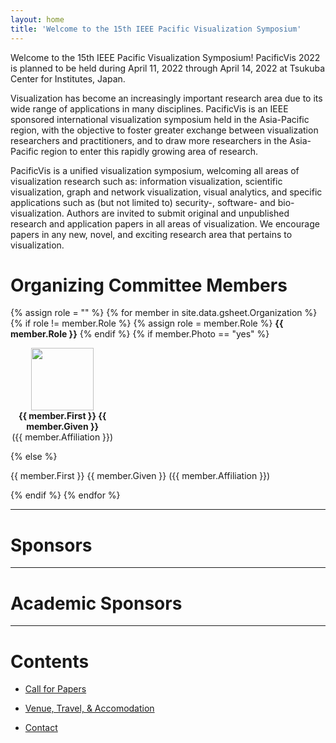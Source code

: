```yaml
---
layout: home
title: 'Welcome to the 15th IEEE Pacific Visualization Symposium'
---
```


Welcome to the 15th IEEE Pacific Visualization Symposium!  PacificVis 2022 <!-- will --> is planned to be held during April 11, 2022 through April 14, 2022 at Tsukuba Center for Institutes, Japan.

Visualization has become an increasingly important research area due to its wide range of applications in many disciplines. PacificVis is an IEEE sponsored international visualization symposium held in the Asia-Pacific region, with the objective to foster greater exchange between visualization researchers and practitioners, and to draw more researchers in the Asia-Pacific region to enter this rapidly growing area of research.

PacificVis is a unified visualization symposium, welcoming all areas of visualization research such as: information visualization, scientific visualization, graph and network visualization, visual analytics, and specific applications such as (but not limited to) security-, software- and bio-visualization. Authors are invited to submit original and unpublished research and application papers in all areas of visualization. We encourage papers in any new, novel, and exciting research area that pertains to visualization.


# Organizing Committee Members

{% assign role = "" %}
{% for member in site.data.gsheet.Organization %}
  {% if role != member.Role %}
    {% assign role = member.Role %}
**{{ member.Role }}**
  {% endif %}
  {% if member.Photo == "yes" %}

<div style="width: 33%; text-align: center;">
<img src="assets/images/oc/{{ member.First }}_{{ member.Given }}.jpg" class="circle" width="100" height="100"><br/>
<strong>{{ member.First }} {{ member.Given }}</strong><br/>
({{ member.Affiliation }})
</div>

  {% else %}

{{ member.First }} {{ member.Given }} ({{ member.Affiliation }})

  {% endif %}
{% endfor %}

---

# Sponsors

---

# Academic Sponsors

---

# Contents

- [Call for Papers](cfp/)

- [Venue, Travel, & Accomodation](venue/)

- [Contact](contact/)
